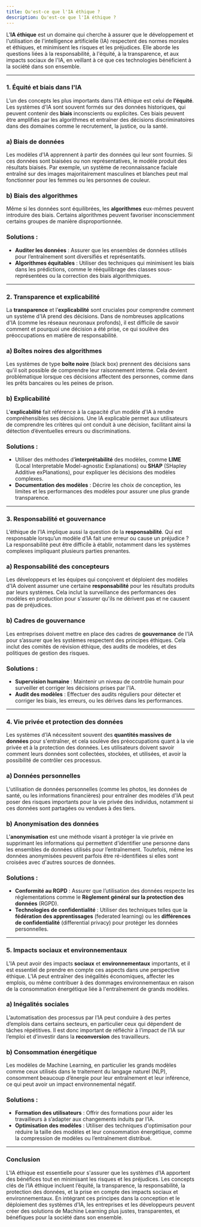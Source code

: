 ```yaml
---
title: Qu'est-ce que l'IA éthique ?
description: Qu'est-ce que l'IA éthique ?
---
```


L'**IA éthique** est un domaine qui cherche à assurer que le développement et l'utilisation de l'intelligence artificielle (IA) respectent des normes morales et éthiques, et minimisent les risques et les préjudices. Elle aborde les questions liées à la responsabilité, à l'équité, à la transparence, et aux impacts sociaux de l'IA, en veillant à ce que ces technologies bénéficient à la société dans son ensemble.

---

### 1. **Équité et biais dans l'IA**

L’un des concepts les plus importants dans l’IA éthique est celui de **l’équité**. Les systèmes d'IA sont souvent formés sur des données historiques, qui peuvent contenir des **biais** inconscients ou explicites. Ces biais peuvent être amplifiés par les algorithmes et entraîner des décisions discriminatoires dans des domaines comme le recrutement, la justice, ou la santé.

### a) **Biais de données**

Les modèles d'IA apprennent à partir des données qui leur sont fournies. Si ces données sont biaisées ou non représentatives, le modèle produit des résultats biaisés. Par exemple, un système de reconnaissance faciale entraîné sur des images majoritairement masculines et blanches peut mal fonctionner pour les femmes ou les personnes de couleur.

### b) **Biais des algorithmes**

Même si les données sont équilibrées, les **algorithmes** eux-mêmes peuvent introduire des biais. Certains algorithmes peuvent favoriser inconsciemment certains groupes de manière disproportionnée.

### Solutions :

- **Auditer les données** : Assurer que les ensembles de données utilisés pour l’entraînement sont diversifiés et représentatifs.
- **Algorithmes équitables** : Utiliser des techniques qui minimisent les biais dans les prédictions, comme le rééquilibrage des classes sous-représentées ou la correction des biais algorithmiques.

---

### 2. **Transparence et explicabilité**

La **transparence** et l’**explicabilité** sont cruciales pour comprendre comment un système d'IA prend des décisions. Dans de nombreuses applications d'IA (comme les réseaux neuronaux profonds), il est difficile de savoir comment et pourquoi une décision a été prise, ce qui soulève des préoccupations en matière de responsabilité.

### a) **Boîtes noires** des algorithmes

Les systèmes de type **boîte noire** (black box) prennent des décisions sans qu'il soit possible de comprendre leur raisonnement interne. Cela devient problématique lorsque ces décisions affectent des personnes, comme dans les prêts bancaires ou les peines de prison.

### b) **Explicabilité**

L'**explicabilité** fait référence à la capacité d’un modèle d'IA à rendre compréhensibles ses décisions. Une IA explicable permet aux utilisateurs de comprendre les critères qui ont conduit à une décision, facilitant ainsi la détection d’éventuelles erreurs ou discriminations.

### Solutions :

- Utiliser des méthodes d’**interprétabilité** des modèles, comme **LIME** (Local Interpretable Model-agnostic Explanations) ou **SHAP** (SHapley Additive exPlanations), pour expliquer les décisions des modèles complexes.
- **Documentation des modèles** : Décrire les choix de conception, les limites et les performances des modèles pour assurer une plus grande transparence.

---

### 3. **Responsabilité et gouvernance**

L’éthique de l’IA implique aussi la question de la **responsabilité**. Qui est responsable lorsqu’un modèle d’IA fait une erreur ou cause un préjudice ? La responsabilité peut être difficile à établir, notamment dans les systèmes complexes impliquant plusieurs parties prenantes.

### a) **Responsabilité des concepteurs**

Les développeurs et les équipes qui conçoivent et déploient des modèles d'IA doivent assumer une certaine **responsabilité** pour les résultats produits par leurs systèmes. Cela inclut la surveillance des performances des modèles en production pour s'assurer qu'ils ne dérivent pas et ne causent pas de préjudices.

### b) **Cadres de gouvernance**

Les entreprises doivent mettre en place des cadres de **gouvernance** de l'IA pour s’assurer que les systèmes respectent des principes éthiques. Cela inclut des comités de révision éthique, des audits de modèles, et des politiques de gestion des risques.

### Solutions :

- **Supervision humaine** : Maintenir un niveau de contrôle humain pour surveiller et corriger les décisions prises par l'IA.
- **Audit des modèles** : Effectuer des audits réguliers pour détecter et corriger les biais, les erreurs, ou les dérives dans les performances.

---

### 4. **Vie privée et protection des données**

Les systèmes d’IA nécessitent souvent des **quantités massives de données** pour s'entraîner, et cela soulève des préoccupations quant à la vie privée et à la protection des données. Les utilisateurs doivent savoir comment leurs données sont collectées, stockées, et utilisées, et avoir la possibilité de contrôler ces processus.

### a) **Données personnelles**

L'utilisation de données personnelles (comme les photos, les données de santé, ou les informations financières) pour entraîner des modèles d'IA peut poser des risques importants pour la vie privée des individus, notamment si ces données sont partagées ou vendues à des tiers.

### b) **Anonymisation des données**

L'**anonymisation** est une méthode visant à protéger la vie privée en supprimant les informations qui permettent d'identifier une personne dans les ensembles de données utilisés pour l’entraînement. Toutefois, même les données anonymisées peuvent parfois être ré-identifiées si elles sont croisées avec d'autres sources de données.

### Solutions :

- **Conformité au RGPD** : Assurer que l’utilisation des données respecte les réglementations comme le **Règlement général sur la protection des données** (RGPD).
- **Technologies de confidentialité** : Utiliser des techniques telles que la **fédération des apprentissages** (federated learning) ou les **différences de confidentialité** (differential privacy) pour protéger les données personnelles.

---

### 5. **Impacts sociaux et environnementaux**

L'IA peut avoir des impacts **sociaux** et **environnementaux** importants, et il est essentiel de prendre en compte ces aspects dans une perspective éthique. L’IA peut entraîner des inégalités économiques, affecter les emplois, ou même contribuer à des dommages environnementaux en raison de la consommation énergétique liée à l'entraînement de grands modèles.

### a) **Inégalités sociales**

L’automatisation des processus par l’IA peut conduire à des pertes d’emplois dans certains secteurs, en particulier ceux qui dépendent de tâches répétitives. Il est donc important de réfléchir à l’impact de l’IA sur l’emploi et d’investir dans la **reconversion** des travailleurs.

### b) **Consommation énergétique**

Les modèles de Machine Learning, en particulier les grands modèles comme ceux utilisés dans le traitement du langage naturel (NLP), consomment beaucoup d’énergie pour leur entraînement et leur inférence, ce qui peut avoir un impact environnemental négatif.

### Solutions :

- **Formation des utilisateurs** : Offrir des formations pour aider les travailleurs à s’adapter aux changements induits par l’IA.
- **Optimisation des modèles** : Utiliser des techniques d'optimisation pour réduire la taille des modèles et leur consommation énergétique, comme la compression de modèles ou l’entraînement distribué.

---

### Conclusion

L'IA éthique est essentielle pour s'assurer que les systèmes d’IA apportent des bénéfices tout en minimisant les risques et les préjudices. Les concepts clés de l’IA éthique incluent l’équité, la transparence, la responsabilité, la protection des données, et la prise en compte des impacts sociaux et environnementaux. En intégrant ces principes dans la conception et le déploiement des systèmes d'IA, les entreprises et les développeurs peuvent créer des solutions de Machine Learning plus justes, transparentes, et bénéfiques pour la société dans son ensemble.
